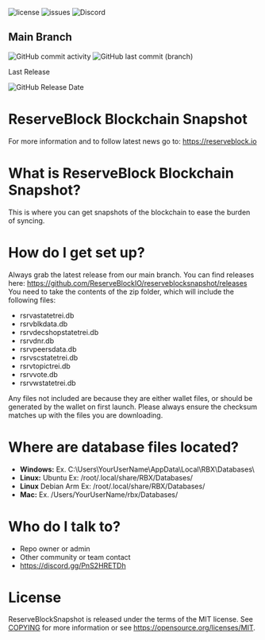 ![license](https://img.shields.io/github/license/ReserveBlockIO/ReserveBlockSnapshot)
![issues](https://img.shields.io/github/issues/ReserveBlockIO/ReserveBlockSnapshot)
![Discord](https://img.shields.io/discord/917499597692211260?label=discord)

##  Main Branch 
![GitHub commit activity](https://img.shields.io/github/commit-activity/m/ReserveBlockIO/ReserveBlockSnapshot)
![GitHub last commit (branch)](https://img.shields.io/github/last-commit/ReserveBlockIO/ReserveBlockSnapshot/main)

Last Release

![GitHub Release Date](https://img.shields.io/github/release-date/ReserveBlockIO/ReserveBlockSnapshot)

# ReserveBlock Blockchain Snapshot
For more information and to follow latest news go to:
https://reserveblock.io

# What is ReserveBlock Blockchain Snapshot?
This is where you can get snapshots of the blockchain to ease the burden of syncing. 

# How do I get set up?

Always grab the latest release from our main branch. You can find releases here: https://github.com/ReserveBlockIO/reserveblocksnapshot/releases
You need to take the contents of the zip folder, which will include the following files:

- rsrvastatetrei.db
- rsrvblkdata.db
- rsrvdecshopstatetrei.db
- rsrvdnr.db
- rsrvpeersdata.db
- rsrvscstatetrei.db
- rsrvtopictrei.db
- rsrvvote.db
- rsrvwstatetrei.db

Any files not included are because they are either wallet files, or should be generated by the wallet on first launch.
Please always ensure the checksum matches up with the files you are downloading.

# Where are database files located?

- **Windows:** Ex. C:\Users\YourUserName\AppData\Local\RBX\Databases\
- **Linux:** Ubuntu Ex: /root/.local/share/RBX/Databases/
- **Linux** Debian Arm Ex: /root/.local/share/RBX/Databases/
- **Mac:** Ex. /Users/YourUserName/rbx/Databases/

# Who do I talk to? ###

* Repo owner or admin
* Other community or team contact
* https://discord.gg/PnS2HRETDh

# License

ReserveBlockSnapshot is released under the terms of the MIT license. See [COPYING](COPYING) for more
information or see https://opensource.org/licenses/MIT.
